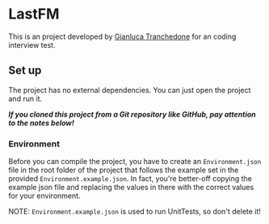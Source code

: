 # LastFM

This is an project developed by [Gianluca Tranchedone](https://twitter.com/gtranchedone) for an coding interview test.

## Set up

The project has no external dependencies. You can just open the project and run it.

*__If you cloned this project from a Git repository like GitHub, pay attention to the notes below!__*

### Environment

Before you can compile the project, you have to create an `Environment.json` file in the root folder of the project that follows the example set in the provided `Environment.example.json`. In fact, you're better-off copying the example json file and replacing the values in there with the correct values for your environment.

NOTE: `Environment.example.json` is used to run UnitTests, so don't delete it! 
